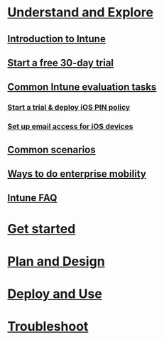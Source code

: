 # [Understand and Explore](introduction-to-microsoft-intune.md)
## [Introduction to Intune](introduction-to-microsoft-intune.md)
## [Start a free 30-day trial](get-started-with-a-30-day-trial-of-microsoft-intune.md)
## [Common Intune evaluation tasks](common-microsoft-intune-evaluation-tasks.md)
### [Start a trial & deploy iOS PIN policy](start-a-microsoft-intune-trial-and-deploy-ios-pin-policy.md)
### [Set up email access for iOS devices](set-up-email-access-for-ios-devices-using-microsoft-intune.md)
## [Common scenarios](common-ways-to-use-intune.md)
## [Ways to do enterprise mobility](ways-to-do-enterprise-mobility.md)
## [Intune FAQ](frequently-asked-questions-for-microsoft-intune.md)



<!--- ## What do we do with these?

### [Choose how to manage devices](choose-how-to-manage-devices.md)
#### [Mobile device management capabilities](mobile-device-management-capabilities-in-microsoft-intune.md)
#### [Windows PC management capabilities](windows-pc-management-capabilities-in-microsoft-intune.md) --->


# [Get started](/intune/getstarted/get-started-with-a-paid-subscription-to-microsoft-intune)
# [Plan and Design](/intune/plandesign/plan-your-user-and-device-groups)
# [Deploy and Use](/intune/deployuse/learn-how-to-deploy-a-solution-for-protecting-company-email-and-documents)
# [Troubleshoot](/intune/troubleshoot/how-to-get-support-for-microsoft-intune)
